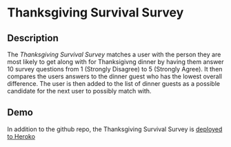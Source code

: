 # Thanksgiving Survival Survey

## Description 

The *Thanksgiving Survival Survey* matches a user with the person they are most likely to get along with for Thanksigivng dinner by having them answer 10 survey questions from 1 (Strongly Disagree) to 5 (Strongly Agree). It then compares the users answers to the dinner guest who has the lowest overall difference. The user is then added to the list of dinner guests as a possible candidate for the next user to possibly match with.

## Demo

In addition to the github repo, the Thanksgiving Survival Survey is [deployed to Heroko]()
